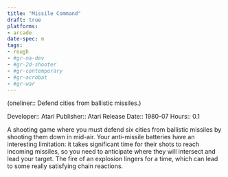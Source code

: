 ```yaml
---
title: "Missile Command"
draft: true
platforms:
- arcade
date-spec: m
tags:
- rough
- #gr-na-dev 
- #gr-2d-shooter 
- #gr-contemporary 
- #gr-acrobat 
- #gr-war
---
```


(oneliner:: Defend cities from ballistic missiles.)

Developer:: Atari
Publisher:: Atari
Release Date:: 1980-07
Hours:: 0.1

A shooting game where you must defend six cities from ballistic missiles by shooting them down in mid-air. Your anti-missile batteries have an interesting limitation: it takes significant time for their shots to reach incoming missiles, so you need to anticipate where they will intersect and lead your target. The fire of an explosion lingers for a time, which can lead to some really satisfying chain reactions.